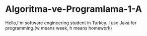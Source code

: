 # Algoritma-ve-Programlama-1-A
Hello,I'm software engineering student in Turkey.
I use Java for programming.(w means week, h means homework)
